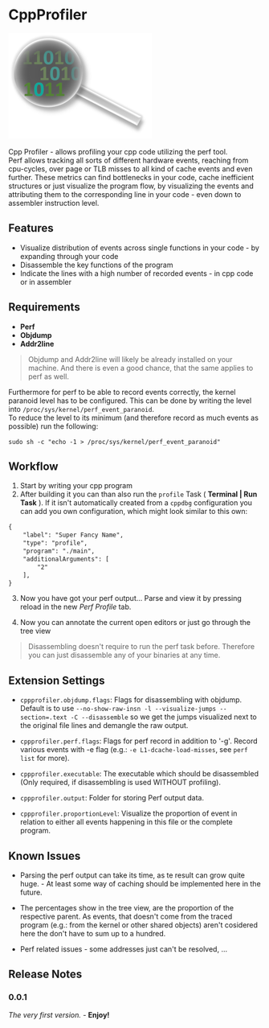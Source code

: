 # CppProfiler
![Icon](resources/icon_small.png)

Cpp Profiler - allows profiling your cpp code utilizing the perf tool.  
Perf allows tracking all sorts of different hardware events, reaching from cpu-cycles, over page or TLB misses to all kind of cache events and even further. These metrics can find bottlenecks in your code, cache inefficient structures or just visualize the program flow, by visualizing the events and attributing them to the corresponding line in your code - even down to assembler instruction level.

## Features

- Visualize distribution of events across single functions in your code - by expanding through your code
- Disassemble the key functions of the program
- Indicate the lines with a high number of recorded events - in cpp code or in assembler 

## Requirements

- **Perf**
- **Objdump**
- **Addr2line**

> Objdump and Addr2line will likely be already installed on your machine. And there is even a good chance, that the same applies to perf as well.

Furthermore for perf to be able to record events correctly, the kernel paranoid level has to be configured. 
This can be done by writing the level into `/proc/sys/kernel/perf_event_paranoid`.  
To reduce the level to its minimum (and therefore record as much events as possible) run the following:
```
sudo sh -c "echo -1 > /proc/sys/kernel/perf_event_paranoid"
```  

## Workflow

1. Start by writing your cpp program
2. After building it you can than also run the `profile` Task ( **Terminal | Run Task** ). If it isn't automatically created from a `cppdbg` configuration you can add you own configuration, which might look similar to this own:
```
{
    "label": "Super Fancy Name",
    "type": "profile",
    "program": "./main",
    "additionalArguments": [
        "2"
    ],
}
```
3. Now you have got your perf output... Parse and view it by pressing reload in the new *Perf Profile* tab.

4. Now you can annotate the current open editors or just go through the tree view

> Disassembling doesn't require to run the perf task before. Therefore you can just disassemble any of your binaries at any time.

## Extension Settings

* `cppprofiler.objdump.flags`: Flags for disassembling with objdump. Default is to use `--no-show-raw-insn -l --visualize-jumps --section=.text -C --disassemble` so we get the jumps visualized next to the original file lines and demangle the raw output.
* `cppprofiler.perf.flags`: Flags for perf record in addition to '-g'. Record various events with -e flag (e.g.: `-e L1-dcache-load-misses`, see `perf list` for more).
* `cppprofiler.executable`: The executable which should be disassembled (Only required, if disassembling is used WITHOUT profiling).

* `cppprofiler.output`: Folder for storing Perf output data.

* `cppprofiler.proportionLevel`: Visualize the proportion of event in relation to either all events happening in this file or the complete program.

## Known Issues

* Parsing the perf output can take its time, as te result can grow quite huge. - At least some way of caching should be implemented here in the future.

* The percentages show in the tree view, are the proportion of the respective parent. As events, that doesn't come from the traced program (e.g.: from the kernel or other shared objects) aren't cosidered here the don't have to sum up to a hundred.

* Perf related issues - some addresses just can't be resolved, ...

## Release Notes

### 0.0.1
*The very first version.* - **Enjoy!**
